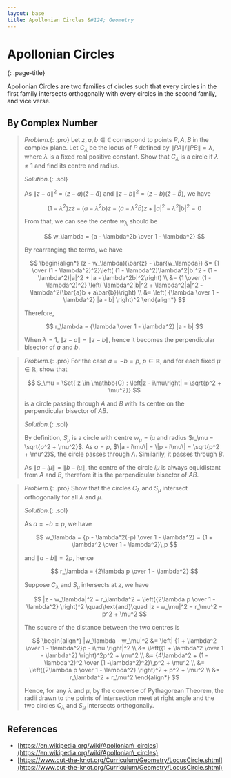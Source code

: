 ```yaml
---
layout: base
title: Apollonian Circles &#124; Geometry
---
```


# Apollonian Circles
{: .page-title}

Apollonian Circles are two families of circles such that every circles in the first family intersects orthogonally with every circles in the second family, and vice verse.

## By Complex Number

> *Problem.*{: .pro}
> Let $z, a, b \in \mathbb{C}$ correspond to points $P, A, B$ in the complex plane.
> Let $C_\lambda$ be the locus of $P$ defined by $\|PA\|/\|PB\| = \lambda$, where $\lambda$ is a fixed real positive constant.
> Show that $C_\lambda$ is a circle if $\lambda \not = 1$ and find its centre and radius.
>
> *Solution.*{: .sol}
>
> As $\|z - a\|^2 = (z - a)(\bar{z} - \bar{a})$ and $\|z - b\|^2 = (z - b)(\bar{z} - \bar{b})$, we have
>
> $$
  (1 - \lambda^2)z\bar{z} - (a - \lambda^2b)\bar{z} - (\bar{a} - \lambda^2\bar{b})z + |a|^2 - \lambda^2|b|^2 = 0
  $$
>
> From that, we can see the centre $w_\lambda$ should be
>
> $$
  w_\lambda = {a - \lambda^2b \over 1 - \lambda^2}
  $$
>
> By rearranging the terms, we have
>
> $$
  \begin{align*}
  (z - w_\lambda)(\bar{z} - \bar{w_\lambda}) &= {1 \over (1 - \lambda^2)^2}\left( (1 - \lambda^2)\lambda^2|b|^2 - (1 - \lambda^2)|a|^2 + |a - \lambda^2b|^2\right) \\
  &= {1 \over (1 - \lambda^2)^2} \left( \lambda^2|b|^2 + \lambda^2|a|^2 - \lambda^2(\bar{a}b + a\bar{b})\right) \\
  &= \left( {\lambda \over 1 - \lambda^2} |a - b| \right)^2
  \end{align*}
  $$
>
> Therefore,
>
> $$
  r_\lambda = {\lambda \over 1 - \lambda^2} |a - b|
  $$
>
> When $\lambda = 1$, $\|z - a\| = \|z - b\|$, hence it becomes the perpendicular bisector of $a$ and $b$.

> *Problem.*{: .pro}
> For the case $a = -b = p$, $p \in \mathbb{R}$, and for each fixed $\mu \in \mathbb{R}$, show that
>
> $$
  S_\mu = \Set{ z \in \mathbb{C} : \left|z - i\mu\right| = \sqrt{p^2 + \mu^2}}
  $$
>
> is a circle passing through $A$ and $B$ with its centre on the perpendicular bisector of $AB$.
>
> *Solution.*{: .sol}
>
> By definition, $S_\mu$ is a circle with centre $w_\mu = i\mu$ and radius $r_\mu = \sqrt{p^2 + \mu^2}$.
> As $a = p$, $\|a - i\mu\| = \|p - i\mu\| = \sqrt{p^2 + \mu^2}$, the circle passes through $A$.
> Similarily, it passes through $B$.
>
> As $\|a - i\mu\| = \|b - i\mu\|$, the centre of the circle $i\mu$ is always equidistant from $A$ and $B$,
> therefore it is the perpendicular bisector of $AB$.

> *Problem.*{: .pro}
> Show that the circles $C_\lambda$ and $S_\mu$ intersect orthogonally for all $\lambda$ and $\mu$.
>
> *Solution.*{: .sol}
>
> As $a = -b = p$, we have
>
> $$
  w_\lambda = {p - \lambda^2(-p) \over 1 - \lambda^2} = {1 + \lambda^2 \over 1 - \lambda^2}\,p
  $$
>
> and $\|a - b\| = 2p$, hence
>
> $$
  r_\lambda = {2\lambda p \over 1 - \lambda^2}
  $$
>
> Suppose $C_\lambda$ and $S_\mu$ intersects at $z$, we have
>
> $$
  |z - w_\lambda|^2 = r_\lambda^2 = \left({2\lambda p \over 1 - \lambda^2} \right)^2
  \quad\text{and}\quad
  |z - w_\mu|^2 = r_\mu^2 = p^2 + \mu^2
  $$
>
> The square of the distance between the two centres is
>
> $$
  \begin{align*}
  |w_\lambda - w_\mu|^2 &= \left| {1 + \lambda^2 \over 1 - \lambda^2}p - i\mu \right|^2 \\
  &= \left({1 + \lambda^2 \over 1 - \lambda^2} \right)^2p^2 + \mu^2 \\
  &= {4\lambda^2 + (1 - \lambda^2)^2 \over (1 -\lambda^2)^2}\,p^2 + \mu^2 \\
  &= \left({2\lambda p \over 1 - \lambda^2} \right)^2 + p^2 + \mu^2 \\
  &= r_\lambda^2 + r_\mu^2
  \end{align*}
  $$
>
> Hence, for any $\lambda$ and $\mu$, by the converse of Pythagorean Theorem,
> the radii drawn to the points of intersection meet at right angle and the two circles $C_\lambda$ and $S_\mu$ intersects orthogonally.

## References

* [https://en.wikipedia.org/wiki/Apollonian\_circles](https://en.wikipedia.org/wiki/Apollonian\_circles)
* [https://www.cut-the-knot.org/Curriculum/Geometry/LocusCircle.shtml](https://www.cut-the-knot.org/Curriculum/Geometry/LocusCircle.shtml)
